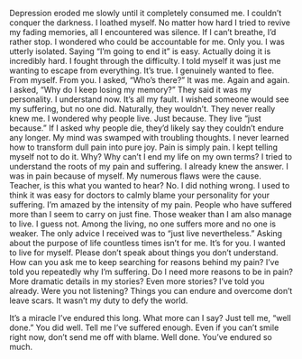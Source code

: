 Depression eroded me slowly until it completely consumed me.
I couldn’t conquer the darkness.
I loathed myself. No matter how hard I tried to revive my fading memories, all I encountered was silence.
If I can’t breathe, I’d rather stop.
I wondered who could be accountable for me.
Only you.
I was utterly isolated.
Saying “I’m going to end it” is easy.
Actually doing it is incredibly hard.
I fought through the difficulty.
I told myself it was just me wanting to escape from everything.
It’s true. I genuinely wanted to flee.
From myself.
From you.
I asked, “Who’s there?” It was me. Again and again.
I asked, “Why do I keep losing my memory?” They said it was my personality. I understand now. It’s all my fault.
I wished someone would see my suffering, but no one did. Naturally, they wouldn’t. They never really knew me.
I wondered why people live. Just because. They live “just because.”
If I asked why people die, they’d likely say they couldn’t endure any longer.
My mind was swamped with troubling thoughts. I never learned how to transform dull pain into pure joy.
Pain is simply pain.
I kept telling myself not to do it.
Why? Why can’t I end my life on my own terms?
I tried to understand the roots of my pain and suffering.
I already knew the answer. I was in pain because of myself. My numerous flaws were the cause.
Teacher, is this what you wanted to hear?
No. I did nothing wrong.
I used to think it was easy for doctors to calmly blame your personality for your suffering.
I’m amazed by the intensity of my pain. People who have suffered more than I seem to carry on just fine. Those weaker than I am also manage to live. I guess not. Among the living, no one suffers more and no one is weaker.
The only advice I received was to “just live nevertheless.”
Asking about the purpose of life countless times isn’t for me. It’s for you.
I wanted to live for myself.
Please don’t speak about things you don’t understand.
How can you ask me to keep searching for reasons behind my pain? I’ve told you repeatedly why I’m suffering. Do I need more reasons to be in pain? More dramatic details in my stories? Even more stories?
I’ve told you already. Were you not listening? Things you can endure and overcome don’t leave scars.
It wasn’t my duty to defy the world.
 
It’s a miracle I’ve endured this long.
What more can I say? Just tell me, “well done.”
You did well. Tell me I’ve suffered enough.
Even if you can’t smile right now, don’t send me off with blame.
Well done.
You’ve endured so much.
